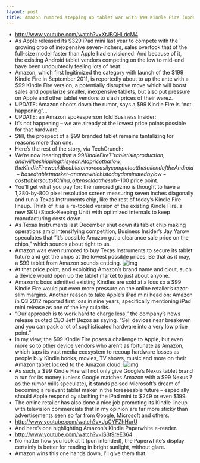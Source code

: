 ```yaml
---
layout: post
title: Amazon rumored stepping up tablet war with $99 Kindle Fire (update- debunked)
---
```

* http://www.youtube.com/watch?v=XtJBQHLdcM4
* As Apple released its $329 iPad mini last year to compete with the growing crop of inexpensive seven-inchers, sales overtook that of the full-size model faster than Apple had envisioned. And because of it, the existing Android tablet vendors competing on the low to mid-end have been undoubtedly feeling lots of heat.
* Amazon, which first legitimized the category with launch of the $199 Kindle Fire in September 2011, is reportedly about to up the ante with a $99 Kindle Fire version, a potentially disruptive move which will boost sales and popularize smaller, inexpensive tablets, but also put pressure on Apple and other tablet vendors to slash prices of their warez.
* UPDATE: Amazon shoots down the rumor, says a $99 Kindle Fire is “not happening”…
* UPDATE: an Amazon spokesperson told Business Insider:
* It’s not happening – we are already at the lowest price points possible for that hardware.
* Still, the prospect of a $99 branded tablet remains tantalizing for reasons more than one.
* Here’s the rest of the story, via TechCrunch:
* We’re now hearing that a $99 Kindle Fire 7″ tablet is in production, and will be shipping this year. At a price that low, the Kindle Fire would be able to more easily compete at the tail end of the Android-based tablet market – an area which is today dominated by low-cost tablets out of China, often sold at the sub-$100 price point.
* You’ll get what you pay for: the rumored gizmo is thought to have a 1,280-by-800 pixel resolution screen measuring seven inches diagonally and run a Texas Instruments chip, like the rest of today’s Kindle Fire lineup. Think of it as a re-tooled version of the existing Kindle Fire, a new SKU (Stock-Keeping Unit) with optimized internals to keep manufacturing costs down.
* As Texas Instruments last December shut down its tablet chip making operations amid intensifying competition, Business Insider‘s Jay Yarow speculates that “it’s possible Amazon got a clearance sale price on the chips,” which sounds about right to us.
* Amazon was even rumored to buy Texas Instruments to secure its tablet future and get the chips at the lowest possible prices. Be that as it may, a $99 tablet from Amazon sounds enticing.
![img](http://media.idownloadblog.com/wp-content/uploads/2011/11/kindle_fire.jpg)
* At that price point, and exploiting Amazon’s brand name and clout, such a device would open up the tablet market to just about anyone.
* Amazon’s boss admitted existing Kindles are sold at a loss so a $99 Kindle Fire would put even more pressure on the online retailer’s razor-slim margins. Another reason to take Apple’s iPad mini head on: Amazon in Q3 2012 reported first loss in nine years, specifically mentioning iPad mini release as one of the key culprits.
* “Our approach is to work hard to charge less,” the company’s news release quoted CEO Jeff Bezos as saying. “Sell devices near breakeven and you can pack a lot of sophisticated hardware into a very low price point.”
* In my view, the $99 Kindle Fire poses a challenge to Apple, but even more so to other device vendors who aren’t as fortunate as Amazon, which taps its vast media ecosystem to recoup hardware losses as people buy Kindle books, movies, TV shows, music and more on their Amazon tablet locked to the Amazon cloud.
![img](http://media.idownloadblog.com/wp-content/uploads/2012/04/kindle-fire.jpg)
* As such, a $99 Kindle Fire will not only give Google’s Nexus tablet brand a run for its money (unless Google matches Amazon with a $99 Nexus 7 as the rumor mills speculate), it stands poised Microsoft’s dream of becoming a relevant tablet maker in the foreseeable future – especially should Apple respond by slashing the iPad mini to $249 or even $199.
* The online retailer has also done a nice job promoting its Kindle lineup with television commercials that in my opinion are far more sticky than advertisements seen so far from Google, Microsoft and others.
* http://www.youtube.com/watch?v=JgCYFZhHurU
* And here’s one highlighting Amazon’s Kindle Paperwhite e-reader.
* http://www.youtube.com/watch?v=lS3t9reE364
* No matter how you look at it (pun intended), the Paperwhite’s display certainly is better for reading in bright sunlight, without glare.
* Amazon wins this one hands down, I’ll give them that.

